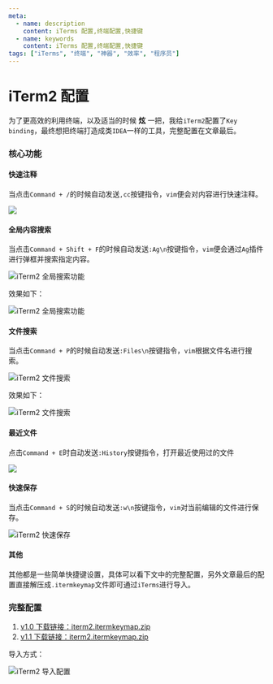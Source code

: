 ```yaml
---
meta:
  - name: description
    content: iTerms 配置,终端配置,快捷键
  - name: keywords
    content: iTerms 配置,终端配置,快捷键
tags: ["iTerms", "终端", "神器", "效率", "程序员"]
---
```


# iTerm2 配置

为了更高效的利用终端，以及适当的时候 __炫__ 一把，我给`iTerm2`配置了`Key binding`，最终想把终端打造成类`IDEA`一样的工具，完整配置在文章最后。

### 核心功能

#### 快速注释

当点击`Command + /`的时候自动发送`,cc`按键指令，`vim`便会对内容进行快速注释。

![](https://1.z.wiki/autoupload/2022-08-16/e1d296d06b4649af85b561320906ebda.image.png)

#### 全局内容搜索

当点击`Command + Shift + F`的时候自动发送`:Ag\n`按键指令，`vim`便会通过`Ag`插件进行弹框并搜索指定内容。

![iTerm2 全局搜索功能](https://3.z.wiki/autoupload/2022-08-16/9f8fc6aadb1647e5b403f56d83be806c.image.png)

效果如下：

![iTerm2 全局搜索功能](https://9.z.wiki/autoupload/2022-08-16/7ba175e0686e4b7fa9cc4b98fee04631.findcntent.gif)

#### 文件搜索

当点击`Command + P`的时候自动发送`:Files\n`按键指令，`vim`根据文件名进行搜索。

![iTerm2 文件搜索](https://5.z.wiki/autoupload/2022-08-16/ff50fb4486b64bf58f84bc49ea66acf2.image.png)


效果如下：

![iTerm2 文件搜索](https://6.z.wiki/autoupload/2022-08-16/ba80163df6a74a268160b922e5d971a2.files.gif)

#### 最近文件

点击`Command + E`时自动发送`:History`按键指令，打开最近使用过的文件

![](https://0.z.wiki/autoupload/2022-09-09/77d891f0c5fb48809790cbc77c12461c.image.png)

#### 快速保存

当点击`Command + S`的时候自动发送`:w\n`按键指令，`vim`对当前编辑的文件进行保存。

![iTerm2 快速保存](https://7.z.wiki/autoupload/2022-08-16/4e92304b1acc4a61939d611c95625545.image.png)

#### 其他

其他都是一些简单快捷键设置，具体可以看下文中的完整配置，另外文章最后的配置直接解压成`.itermkeymap`文件即可通过`iTerms`进行导入。

### 完整配置


1. [v1.0 下载链接：iterm2.itermkeymap.zip](https://8.z.wiki/autoupload/2022-08-16/502be620666044f095913fdb8b6c604c.iterm2.itermkeymap.zip)
2. [v1.1 下载链接：iterm2.itermkeymap.zip](https://8.z.wiki/autoupload/2022-09-16/c0d3827a9d084595ba6333db02c2f3fc.iterm2.itermkeymap.zip)

导入方式：

![iTerm2 导入配置](https://5.z.wiki/autoupload/2022-08-16/b23a6f9e70254855977843979d554ae7.image.png)
